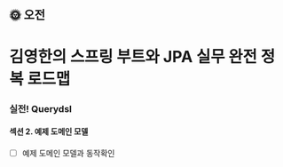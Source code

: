 ## :sun_with_face: 오전

# 김영한의 스프링 부트와 JPA 실무 완전 정복 로드맵
### 실전! Querydsl
#### 섹션 2. 예제 도메인 모델
- [ ] 예제 도메인 모델과 동작확인